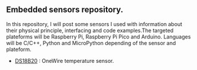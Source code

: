 <h2>Embedded sensors repository.</h2>
<p>In this repository, I will post some sensors I used with information about their physical principle, interfacing and code examples.The targeted plateforms will be Raspberry Pi, Raspberry Pi Pico and Arduino. Languages will be C/C++, Python and MicroPython depending of the sensor and plateform.&nbsp;</p>
<ul>
<li><a href="https://github.com/pcamus/embedded-sensors">DS18B20</a> : OneWire temperature sensor.</li>
</ul>
